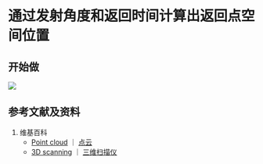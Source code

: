 # 通过发射角度和返回时间计算出返回点空间位置

## 开始做

![](/images/基本数据类型/点云/通过发射角度和返回时间计算出返回点空间位置/01.jpg)

## 参考文献及资料

1. 维基百科
	- [Point cloud](https://en.wikipedia.org/wiki/Point_cloud) ｜ [点云](https://zh.wikipedia.org/wiki/点云) 
	- [3D scanning](https://en.wikipedia.org/wiki/3D_scanning) ｜ [三维扫描仪](https://zh.wikipedia.org/wiki/三维扫描仪) 
